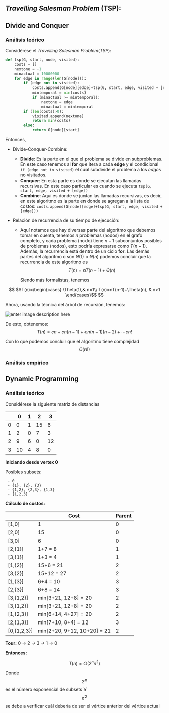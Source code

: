 ## *Travelling Salesman Problem* (TSP):

## Divide and Conquer

### Análisis teórico
 Considérese el $\textit{Travelling Salesman Problem} (TSP):$
```python
def tsp(G, start, node, visited):
    costs = []
    nextone = -1
    minactual = 10000000
    for edge in range(len(G[node])):
        if (edge not in visited):
            costs.append(G[node][edge]+tsp(G, start, edge, visited + [edge]))
            mintemporal = min(costs)
            if (minactual >= mintemporal):
                nextone = edge
                minactual = mintemporal
        if (len(costs)>0):
            visited.append(nextone)
            return min(costs)
        else:
            return G[node][start]
```

Entonces,

- Divide-Conquer-Combine:
  - **Divide**: Es la parte en el que el problema se divide en subproblemas. En este caso tenemos al **for** que itera a cada **edge** y el condicional `if (edge not in visited)` el cual subdivide el problema a los *edges* no visitados.
  - **Conquer**: En esta parte es donde se ejecutan las llamadas recursivas. En este caso particular es cuando se ejecuta `tsp(G, start, edge, visited + [edge])`
  - **Combine**: Aquí es donde se juntan las llamadas recursivas, es decir, en este algoritmo es la parte en donde se agregan a la lista de costos: `costs.append(G[node][edge]+tsp(G, start, edge, visited + [edge]))`

- Relación de recurrencia de su tiempo de ejecución:
  - Aquí notamos que hay diversas parte del algoritmo que debemos tomar en cuenta,
        tenemos $n$ problemas (nodos) en el grafo completo, y cada problema (nodo) tiene $n-1$ subconjuntos posibles de problemas (nodos), esto podría expresarse como $T(n-1)$. Además, la recurrencia está dentro de un ciclo $\textbf{for}$. Las demás partes del algoritmo o son $\Theta(1)$ o $\Theta(n)$ podemos concluir que la recurrencia de este algoritmo es 
$$T(n)=nT\left(n-1\right)+\Theta(n)$$

    Siendo más formalistas, tenemos

```math
 $$T(n)=\begin{cases}
            \Theta(1),& n=1\\
            T(n)=nT(n-1)+\Theta(n), & n>1
        \end{cases}$$

```    

Ahora, usando la técnica del árbol de recursión, tenemos: 
    
![enter image description here](https://cdn.discordapp.com/attachments/717418780065529856/1224417430303014922/663ecfa7-bb48-4381-94a6-ad495d51b84b.png?ex=661d6a97&is=660af597&hm=7ea58fb3d40e7bfcc12bfbea44076f0319860412da09e4ea2ba70e63e65520e2&)

 De esto, obtenemos: 
$$T(n)=cn+cn(n-1)+cn(n-1)(n-2)+\cdots cn!$$

Con lo que podemos concluir que el algoritmo tiene complejidad $$O(n!)$$

### Análisis empirico


## Dynamic Programming
### Análisis teórico

Considérese la siguiente matriz de distancias

||0 |1|2|3
|--|--|--|--|--|
| 0 | 0 |1|15|6
| 1 | 2 |0|7|3
| 2 | 9 |6|0|12
| 3 | 10 |4|8|0

**Iniciando desde vertex 0**

Posibles subsets: 

	 - 0
	 - {1}, {2}, {3}
	 - {1,2}, {2,3}, {1,3}
	 - {1,2,3}

**Cálculo de costos:** 

|  |  Cost|Parent
|--|--|--|
| [1,0] |1  |0
| [2,0] |15  |0
| [3,0] |6  |0
| [2,{1}] |1+7 = 8  |1
| [3,{1}] |1+3 = 4  |1
| [1,{2}] |15+6 = 21  |2
| [3,{2}] |15+12 = 27  |2
| [1,{3}] |6+4 = 10  |3
| [2,{3}] |6+8 = 14  |3
| [3,{1,2}] |min[3+21, 12+8] = 20  |2
| [3,{1,2}] |min[3+21, 12+8] = 20  |2
| [1,{2,3}] |min[6+14, 4+27] = 20  |2
| [2,{1,3}] |min[7+10, 8+4] = 12  |3
| [0,{1,2,3}] |min[2+20, 9+12, 10+20] = 21  |2


**Tour:** 
0 -> 2 -> 3 -> 1 -> 0

**Entonces:** 

$$T(n)=O(2^{n} n^{2})$$

Donde 
$$2^{n} $$ es el número exponencial de subsets
Y 
$$n^{2}$$ se debe a verificar cuál debería de ser el vértice anterior del vértice actual
